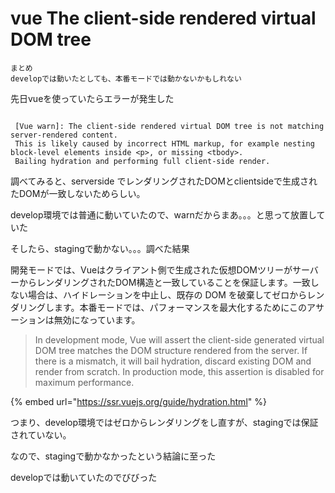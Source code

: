 # vue The client-side rendered virtual DOM tree

```text
まとめ
developでは動いたとしても、本番モードでは動かないかもしれない
```

 先日vueを使っていたらエラーが発生した

```text

 [Vue warn]: The client-side rendered virtual DOM tree is not matching server-rendered content.
 This is likely caused by incorrect HTML markup, for example nesting block-level elements inside <p>, or missing <tbody>.
 Bailing hydration and performing full client-side render. 
```

 調べてみると、serverside でレンダリングされたDOMとclientsideで生成されたDOMが一致しないためらしい。

 develop環境では普通に動いていたので、warnだからまあ。。。と思って放置していた

 そしたら、stagingで動かない。。。調べた結果

開発モードでは、Vueはクライアント側で生成された仮想DOMツリーがサーバーからレンダリングされたDOM構造と一致していることを保証します。一致しない場合は、ハイドレーションを中止し、既存の DOM を破棄してゼロからレンダリングします。本番モードでは、パフォーマンスを最大化するためにこのアサーションは無効になっています。

> In development mode, Vue will assert the client-side generated virtual DOM tree matches the DOM structure rendered from the server. If there is a mismatch, it will bail hydration, discard existing DOM and render from scratch. In production mode, this assertion is disabled for maximum performance.

{% embed url="https://ssr.vuejs.org/guide/hydration.html" %}

 つまり、develop環境ではゼロからレンダリングをし直すが、stagingでは保証されていない。

 なので、stagingで動かなかったという結論に至った

 developでは動いていたのでびびった

